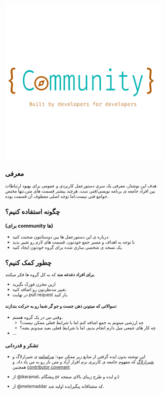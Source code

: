 ![logo](images/cc-logo.svg)
## معرفی
هدف این نوشتار، معرفی یک سری دستورعمل کاربردی و عمومی برای بهبود ارتباطات بین افراد جامعه ی برنامه نویسی/فنی ست. هرچند بیشتر قسمت های متن،‌تنها مختص جوامع فنی نیست،‌اما توجه اصلی معطوف آن قسمت بوده.


##  چگونه استفاده کنیم؟
### (برای community ها)
- درباره ی این دستورعمل ها بین دوستانتون صحبت کنید.
- با توجه به اهداف و مسیر جمع خودتون، قسمت های لازم رو تغییر بدید
-  یک نسخه ی شخصی سازی شده برای گروه خودتون ایجاد کنید.
## چطور کمک کنیم؟
**برای افراد دغدغه مند** که به کل گروه ها فکر میکنند.

- ازین مخزن فورک بگیرید 
- تغییر مدنظرتون رو اضافه کنید.
- در نهایت pull request باز کنید.

#### **سوالاتی که میتونن ذهن جست و جو گر شما رو به حرکت بندازند:**
- وقتی من در یک گروه هستم،
	+ چه ارزشی میتونم به جمع اضافه کنم اما با شرایط فعلی ممکن نیست؟
	+ چه کار های جمعی میل دارم انجام بدیم، اما با شرایط فعلی بعید میدونم بشه؟
- ... 
### **تشکر و قدردانی**
- این نوشته بدون ایده گرفتن از منابع زیر ممکن نبود؛
[مرامنامه](https://shirazlug.ir/about/creed/) ی شیرازلاگ و [ شیرازلاگ](https://shirazlug.ir) که مفهوم جامعه ی کاربری نرم افزار آزاد و متن باز رو به من یاد داد.
و همچنین [contributor covenant](https://www.contributor-covenant.org/version/2/1/code_of_conduct/) 

- از @ikeramat، پیشگام pr و ایده و طرح زیبای بالای صفحه:)
-  از @metemaddar که مشتاقانه پیگیرایده اولیه شد.
